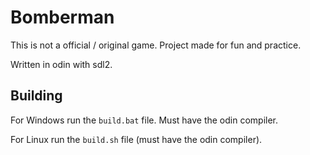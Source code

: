 # Bomberman

This is not a official / original game. Project made for fun and practice.

Written in odin with sdl2.

## Building

For Windows run the `build.bat` file. Must have the odin compiler.

For Linux run the `build.sh` file (must have the odin compiler).